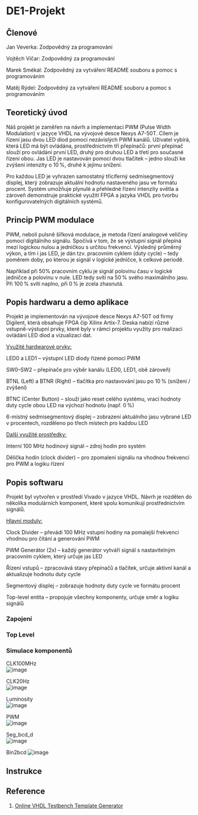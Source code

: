 # **DE1-Projekt**
## **Členové**
Jan Veverka: Zodpovědný za programování 
  
Vojtěch Vičar: Zodpovědný za programování 
  
Marek Smékal: Zodpovědný za vytváření README souboru a pomoc s programováním 
  
Matěj Rýdel: Zodpovědný za vytváření README souboru a pomoc s programováním

## Teoretický úvod
Náš projekt je zaměřen na návrh a implementaci PWM (Pulse Width Modulation) v jazyce VHDL na vývojové desce Nexys A7-50T. Cílem je řízení jasu dvou LED diod pomocí nezávislých PWM kanálů. Uživatel vybírá, která LED má být ovládána, prostřednictvím tří přepínačů: první přepínač slouží pro ovládání první LED, druhý pro druhou LED a třetí pro současné řízení obou. Jas LED je nastavován pomocí dvou tlačítek – jedno slouží ke zvýšení intenzity o 10 %, druhé k jejímu snížení.

Pro každou LED je vyhrazen samostatný tříciferný sedmisegmentový displej, který zobrazuje aktuální hodnotu nastaveného jasu ve formátu procent. Systém umožňuje plynulé a přehledné řízení intenzity světla a zároveň demonstruje praktické využití FPGA a jazyka VHDL pro tvorbu konfigurovatelných digitálních systémů. 

## Princip PWM modulace
PWM, neboli pulsně šířková modulace, je metoda řízení analogové veličiny pomocí digitálního signálu. Spočívá v tom, že se výstupní signál přepíná mezi logickou nulou a jedničkou s určitou frekvencí. Výsledný průměrný výkon, a tím i jas LED, je dán tzv. pracovním cyklem (duty cycle) – tedy poměrem doby, po kterou je signál v logické jedničce, k celkové periodě.

Například při 50% pracovním cyklu je signál polovinu času v logické jedničce a polovinu v nule. LED tedy svítí na 50 % svého maximálního jasu. Při 100 % svítí naplno, při 0 % je zcela zhasnutá.

## Popis hardwaru a demo aplikace
Projekt je implementován na vývojové desce Nexys A7-50T od firmy Digilent, která obsahuje FPGA čip Xilinx Artix-7. Deska nabízí různé vstupně-výstupní prvky, které byly v rámci projektu využity pro realizaci ovládání LED diod a vizualizaci dat.

<ins>Využité hardwarové prvky:<ins>

LED0 a LED1 – výstupní LED diody řízené pomocí PWM

SW0–SW2 – přepínače pro výběr kanálu (LED0, LED1, obě zároveň)

BTNL (Left) a BTNR (Right) – tlačítka pro nastavování jasu po 10 % (snížení / zvýšení)

BTNC (Center Button) – slouží jako reset celého systému, vrací hodnoty duty cycle obou LED na výchozí hodnotu (např. 0 %)

6-místný sedmisegmentový displej – zobrazení aktuálního jasu vybrané LED v procentech, rozděleno po třech místech pro každou LED

<ins>Další využité prostředky:<ins>

Interní 100 MHz hodinový signál – zdroj hodin pro systém

Dělička hodin (clock divider) – pro zpomalení signálu na vhodnou frekvenci pro PWM a logiku řízení

## Popis softwaru
Projekt byl vytvořen v prostředí Vivado v jazyce VHDL. Návrh je rozdělen do několika modulárních komponent, které spolu komunikují prostřednictvím signálů.

<ins>Hlavní moduly:<ins>

Clock Divider – převádí 100 MHz vstupní hodiny na pomalejší frekvenci vhodnou pro čítání a generování PWM

PWM Generátor (2x) – každý generátor vytváří signál s nastavitelným pracovním cyklem, který určuje jas LED

Řízení vstupů – zpracovává stavy přepínačů a tlačítek, určuje aktivní kanál a aktualizuje hodnotu duty cycle

Segmentový displej – zobrazuje hodnoty duty cycle ve formátu procent

Top-level entita – propojuje všechny komponenty, určuje směr a logiku signálů

### Zapojení

### Top Level

### Simulace komponentů
CLK100MHz  
![image](https://github.com/user-attachments/assets/5855c609-5462-46cf-8999-8a8ba929a9c9)

CLK20Hz  
![image](https://github.com/user-attachments/assets/ba2d61d3-ba38-4a36-9c4a-53828a341a0a)

Luminosity  
![image](https://github.com/user-attachments/assets/3b60fa7b-57da-42c8-afad-159e59e96bfb)

PWM  
![image](https://github.com/user-attachments/assets/e55e5a58-f3e8-4b60-b080-04a394fde615)

Seg_bcd_d  
![image](https://github.com/user-attachments/assets/893d600c-1da9-404e-8757-2ede3ee9e6b6)

Bin2bcd
![image](https://github.com/user-attachments/assets/94b8e407-5999-44fb-be5d-33b7c0ba2fa6)

## Instrukce

## Reference
1. [Online VHDL Testbench Template Generator](https://vhdl.lapinoo.net/)

